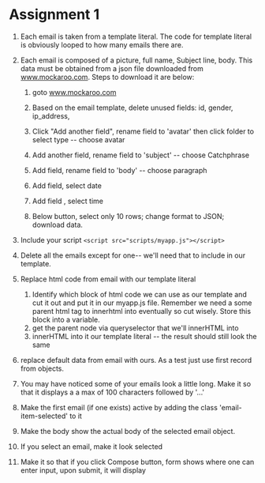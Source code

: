 # Assignment 1 

1. Each email is taken from a template literal.  The code for template literal is obviously looped to how many emails there are.

1. Each email is composed of a picture, full name, Subject line, body.  This data must be obtained from a json file downloaded from www.mockaroo.com. Steps to download it are below:

   1. goto www.mockaroo.com

   1.  Based on the email template, delete unused fields: id, gender, ip_address, 
   1. Click "Add another field", rename field to 'avatar' then click folder to select type -- choose avatar
   1. Add another field, rename field to 'subject' -- choose Catchphrase
   1. Add field, rename field to 'body' -- choose paragraph
   1. Add field, select date
   1. Add field , select time
   1. Below button, select only 10 rows; change format to JSON; download data.

1. Include your script 
```<script src="scripts/myapp.js"></script>```

1. Delete all the emails except for one-- we'll need that to include in our template.


1. Replace html code from email with our template literal
   1. Identify which block of html code we can use as our template and cut it out and put it in our myapp.js file.  Remember we need a some parent html tag to innerhtml into eventually so cut wisely.  Store this block into a variable.
   1. get the parent node via queryselector that we'll innerHTML into
   1. innerHTML into it our template literal -- the result should still look the same

1. replace default data from email with ours.  As a test just use first record from objects.

1. You may have noticed some of your emails look a little long.  Make it so that it displays a a max of 100 characters followed by '...'

1. Make the first email (if one exists) active by adding the class 'email-item-selected' to it

1. Make the body show the actual body of the selected email object.

1. If you select an email, make it look selected

1. Make it so that if you click Compose button, form shows where one can enter input, upon submit, it will display